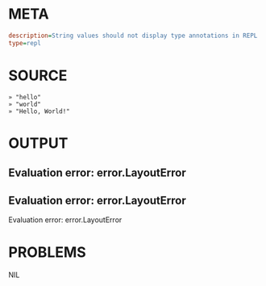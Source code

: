 # META
~~~ini
description=String values should not display type annotations in REPL
type=repl
~~~
# SOURCE
~~~roc
» "hello"
» "world"
» "Hello, World!"
~~~
# OUTPUT
Evaluation error: error.LayoutError
---
Evaluation error: error.LayoutError
---
Evaluation error: error.LayoutError
# PROBLEMS
NIL
